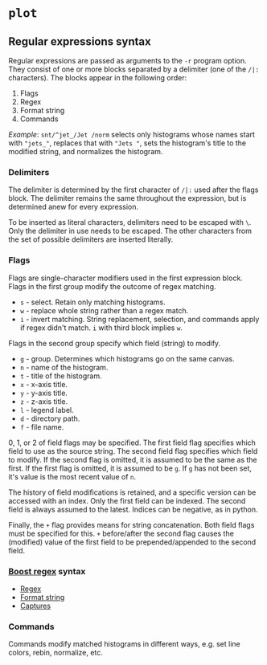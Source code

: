# `plot`

## Regular expressions syntax

Regular expressions are passed as arguments to the `-r` program option. They
consist of one or more blocks separated by a delimiter (one of the `/|:`
characters). The blocks appear in the following order:

1. Flags
2. Regex
3. Format string
4. Commands

*Example*: `snt/^jet_/Jet /norm` selects only histograms whose names start with
`"jets_"`, replaces that with `"Jets "`, sets the histogram's title to the
modified string, and normalizes the histogram.

### Delimiters

The delimiter is determined by the first character of `/|:` used after the
flags block. The delimiter remains the same throughout the expression, but is
determined anew for every expression.

To be inserted as literal characters, delimiters need to be escaped with `\`.
Only the delimiter in use needs to be escaped. The other characters from the
set of possible delimiters are inserted literally.

### Flags

Flags are single-character modifiers used in the first expression block.
Flags in the first group modify the outcome of regex matching.

* `s` - select. Retain only matching histograms.
* `w` - replace whole string rather than a regex match.
* `i` - invert matching. String replacement, selection, and commands apply
        if regex didn't match. `i` with third block implies `w`.

Flags in the second group specify which field (string) to modify.

* `g` - group. Determines which histograms go on the same canvas.
* `n` - name of the histogram.
* `t` - title of the histogram.
* `x` - x-axis title.
* `y` - y-axis title.
* `z` - z-axis title.
* `l` - legend label.
* `d` - directory path.
* `f` - file name.

0, 1, or 2 of field flags may be specified.
The first field flag specifies which field to use as the source string.
The second field flag specifies which field to modify.
If the second flag is omitted, it is assumed to be the same as the first.
If the first flag is omitted, it is assumed to be `g`.
If `g` has not been set, it's value is the most recent value of `n`.

The history of field modifications is retained, and a specific version can be
accessed with an index. Only the first field can be indexed. The second field
is always assumed to the latest. Indices can be negative, as in python.

Finally, the `+` flag provides means for string concatenation. Both field flags
must be specified for this. `+` before/after the second flag causes the
(modified) value of the first field to be prepended/appended to the second
field.

### [Boost regex](http://www.boost.org/libs/regex) syntax
* [Regex](
   http://www.boost.org/libs/regex/doc/html/boost_regex/syntax/perl_syntax.html)
* [Format string](
   http://www.boost.org/libs/regex/doc/html/boost_regex/format/boost_format_syntax.html)
* [Captures](
   http://www.boost.org/libs/regex/doc/html/boost_regex/captures.html)

### Commands

Commands modify matched histograms in different ways, e.g. set line colors,
rebin, normalize, etc.
